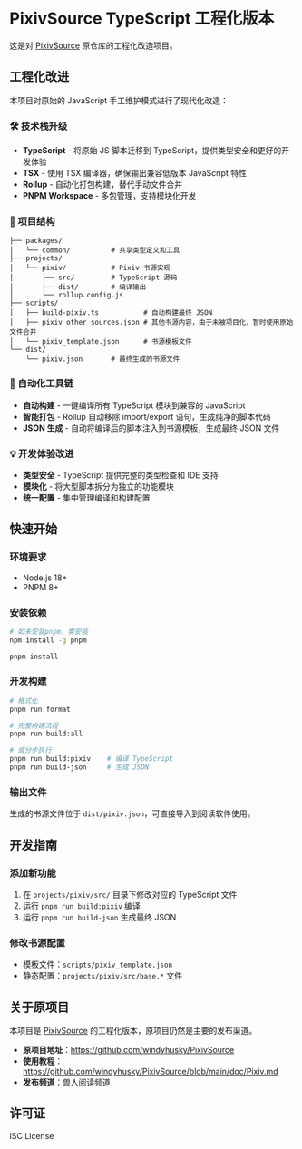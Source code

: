 # PixivSource TypeScript 工程化版本

这是对 [PixivSource](https://github.com/windyhusky/PixivSource) 原仓库的工程化改造项目。

## 工程化改进

本项目对原始的 JavaScript 手工维护模式进行了现代化改造：

### 🛠 技术栈升级

- **TypeScript** - 将原始 JS 脚本迁移到 TypeScript，提供类型安全和更好的开发体验
- **TSX** - 使用 TSX 编译器，确保输出兼容低版本 JavaScript 特性
- **Rollup** - 自动化打包构建，替代手动文件合并
- **PNPM Workspace** - 多包管理，支持模块化开发

### 📁 项目结构

```
├── packages/
│   └── common/          # 共享类型定义和工具
├── projects/
│   └── pixiv/           # Pixiv 书源实现
│       ├── src/         # TypeScript 源码
│       ├── dist/        # 编译输出
│       └── rollup.config.js
├── scripts/
│   ├── build-pixiv.ts           # 自动构建最终 JSON
│   ├── pixiv_other_sources.json # 其他书源内容，由于未被项目化，暂时使用原始文件合并
│   └── pixiv_template.json      # 书源模板文件
└── dist/
    └── pixiv.json       # 最终生成的书源文件
```

### 🔧 自动化工具链

- **自动构建** - 一键编译所有 TypeScript 模块到兼容的 JavaScript
- **智能打包** - Rollup 自动移除 import/export 语句，生成纯净的脚本代码
- **JSON 生成** - 自动将编译后的脚本注入到书源模板，生成最终 JSON 文件

### 💡 开发体验改进

- **类型安全** - TypeScript 提供完整的类型检查和 IDE 支持
- **模块化** - 将大型脚本拆分为独立的功能模块
- **统一配置** - 集中管理编译和构建配置

## 快速开始

### 环境要求

- Node.js 18+
- PNPM 8+

### 安装依赖

```bash
# 如未安装pnpm，需安装
npm install -g pnpm

pnpm install
```

### 开发构建

```bash
# 格式化
pnpm run format

# 完整构建流程
pnpm run build:all

# 或分步执行
pnpm run build:pixiv    # 编译 TypeScript
pnpm run build-json     # 生成 JSON
```

### 输出文件

生成的书源文件位于 `dist/pixiv.json`，可直接导入到阅读软件使用。

## 开发指南

### 添加新功能

1. 在 `projects/pixiv/src/` 目录下修改对应的 TypeScript 文件
2. 运行 `pnpm run build:pixiv` 编译
3. 运行 `pnpm run build-json` 生成最终 JSON

### 修改书源配置

- 模板文件：`scripts/pixiv_template.json`
- 静态配置：`projects/pixiv/src/base.*` 文件

## 关于原项目

本项目是 [PixivSource](https://github.com/windyhusky/PixivSource) 的工程化版本，原项目仍然是主要的发布渠道。

- **原项目地址**：https://github.com/windyhusky/PixivSource
- **使用教程**：https://github.com/windyhusky/PixivSource/blob/main/doc/Pixiv.md
- **发布频道**：[兽人阅读频道](https://t.me/FurryReading)

## 许可证

ISC License
